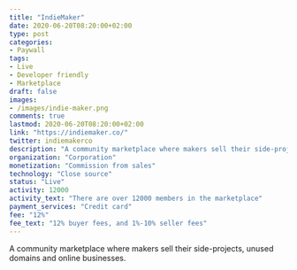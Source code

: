 ```yaml
---
title: "IndieMaker"
date: 2020-06-20T08:20:00+02:00
type: post
categories:
- Paywall
tags:
- Live
- Developer friendly
- Marketplace
draft: false
images:
- /images/indie-maker.png
comments: true
lastmod: 2020-06-20T08:20:00+02:00
link: "https://indiemaker.co/"
twitter: indiemakerco
description: "A community marketplace where makers sell their side-projects, unused domains and online businesses."
organization: "Corporation"
monetization: "Commission from sales"
technology: "Close source"
status: "Live"
activity: 12000
activity_text: "There are over 12000 members in the marketplace"
payment_services: "Credit card"
fee: "12%"
fee_text: "12% buyer fees, and 1%-10% seller fees"
---
```


A community marketplace where makers sell their side-projects, unused domains and online businesses.<!--more-->
